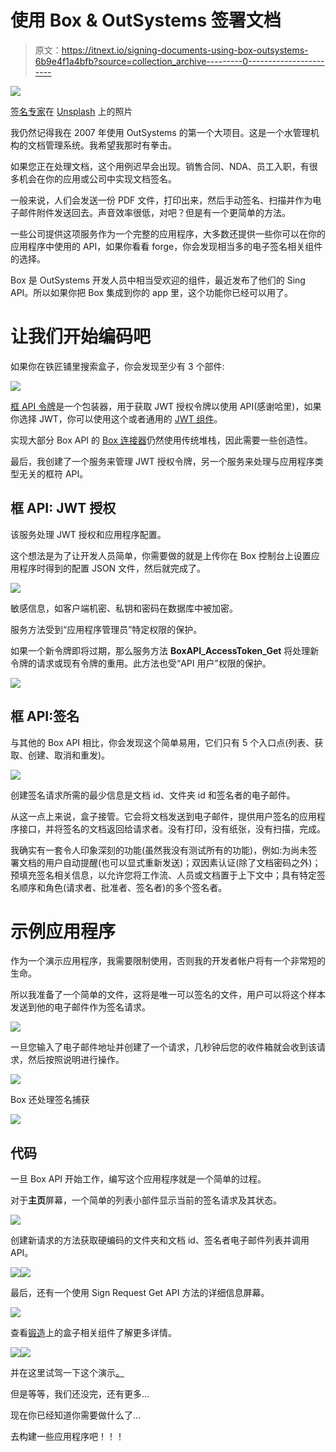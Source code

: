# 使用 Box & OutSystems 签署文档

> 原文：<https://itnext.io/signing-documents-using-box-outsystems-6b9e4f1a4bfb?source=collection_archive---------0----------------------->

![](img/dbfc716b2464eccb699913dbfa165892.png)

[签名专家](https://unsplash.com/@signaturepro?utm_source=unsplash&utm_medium=referral&utm_content=creditCopyText)在 [Unsplash](https://unsplash.com/s/photos/sign-document?utm_source=unsplash&utm_medium=referral&utm_content=creditCopyText) 上的照片

我仍然记得我在 2007 年使用 OutSystems 的第一个大项目。这是一个水管理机构的文档管理系统。我希望我那时有拳击。

如果您正在处理文档，这个用例迟早会出现。销售合同、NDA、员工入职，有很多机会在你的应用或公司中实现文档签名。

一般来说，人们会发送一份 PDF 文件，打印出来，然后手动签名、扫描并作为电子邮件附件发送回去。声音效率很低，对吧？但是有一个更简单的方法。

一些公司提供这项服务作为一个完整的应用程序，大多数还提供一些你可以在你的应用程序中使用的 API，如果你看看 forge，你会发现相当多的电子签名相关组件的选择。

Box 是 OutSystems 开发人员中相当受欢迎的组件，最近发布了他们的 Sing API。所以如果你把 Box 集成到你的 app 里，这个功能你已经可以用了。

# 让我们开始编码吧

如果你在铁匠铺里搜索盒子，你会发现至少有 3 个部件:

![](img/eefa2859d86fc1027350bae507d9feb9.png)

[框 API 令牌](https://www.outsystems.com/forge/component-overview/9350/box-api-token)是一个包装器，用于获取 JWT 授权令牌以使用 API(感谢哈里)，如果你选择 JWT，你可以使用这个或者通用的 [JWT 组件](https://www.outsystems.com/forge/component-overview/1853/jwt)。

实现大部分 Box API 的 [Box 连接器](https://www.outsystems.com/forge/component-overview/586/box-connector)仍然使用传统堆栈，因此需要一些创造性。

最后，我创建了一个服务来管理 JWT 授权令牌，另一个服务来处理与应用程序类型无关的框符 API。

## 框 API: JWT 授权

该服务处理 JWT 授权和应用程序配置。

这个想法是为了让开发人员简单，你需要做的就是上传你在 Box 控制台上设置应用程序时得到的配置 JSON 文件，然后就完成了。

![](img/a566f81ddf0059de0397deff5029f6ff.png)

敏感信息，如客户端机密、私钥和密码在数据库中被加密。

服务方法受到“应用程序管理员”特定权限的保护。

如果一个新令牌即将过期，那么服务方法 **BoxAPI_AccessToken_Get** 将处理新令牌的请求或现有令牌的重用。此方法也受“API 用户”权限的保护。

![](img/8e889ea83ddaadc0ba0c3bf40dace4ab.png)

## 框 API:签名

与其他的 Box API 相比，你会发现这个简单易用，它们只有 5 个入口点(列表、获取、创建、取消和重发)。

![](img/2ea552bf929bf213c3a39462107efa8b.png)

创建签名请求所需的最少信息是文档 id、文件夹 id 和签名者的电子邮件。

从这一点上来说，盒子接管。它会将文档发送到电子邮件，提供用户签名的应用程序接口，并将签名的文档返回给请求者。没有打印，没有纸张，没有扫描，完成。

我确实有一套令人印象深刻的功能(虽然我没有测试所有的功能)，例如:为尚未签署文档的用户自动提醒(也可以显式重新发送)；双因素认证(除了文档密码之外)；预填充签名相关信息，以允许您将工作流、人员或文档置于上下文中；具有特定签名顺序和角色(请求者、批准者、签名者)的多个签名者。

# 示例应用程序

作为一个演示应用程序，我需要限制使用，否则我的开发者帐户将有一个非常短的生命。

所以我准备了一个简单的文件，这将是唯一可以签名的文件，用户可以将这个样本发送到他的电子邮件作为签名请求。

![](img/f29f0a7328608918d278eab32b1e5ce9.png)

一旦您输入了电子邮件地址并创建了一个请求，几秒钟后您的收件箱就会收到该请求，然后按照说明进行操作。

![](img/f1e81abb7ad8be00054a456e8152beed.png)

Box 还处理签名捕获

![](img/6eb4f37a9bc7ff4f435b208a33dffa7d.png)

## 代码

一旦 Box API 开始工作，编写这个应用程序就是一个简单的过程。

对于**主页**屏幕，一个简单的列表小部件显示当前的签名请求及其状态。

![](img/50094032a1361d94f61a04b0b1f593a2.png)

创建新请求的方法获取硬编码的文件夹和文档 id、签名者电子邮件列表并调用 API。

![](img/1e209189a2324b58f183e8c82c6132f3.png)![](img/6e27302a697d98085c8583836adee858.png)

最后，还有一个使用 Sign Request Get API 方法的详细信息屏幕。

![](img/8ff0dc11b45b71f45ca1d138e87bf730.png)

查看[锻造](https://www.outsystems.com/forge/list?q=box&t=&o=&tr=False&oss=False&c=%20&a=&v=&hd=False&tn=&scat=forge)上的盒子相关组件了解更多详情。

![](img/e8881d8547f8774128303eb0bf28c553.png)![](img/e92e9420e43177208e00ae73b435f30a.png)

并在这里试驾一下这个演示[。](https://rb-demos.outsystemscloud.com/BoxSignDemo/)

但是等等，我们还没完，还有更多…

现在你已经知道你需要做什么了…

去构建一些应用程序吧！！！